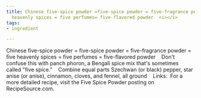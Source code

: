 ```yaml
---
title: Chinese five-spice powder =five-spice powder = five-fragrance powder = five
  heavenly spices = five perfumes= five-flavored powder  <i></i>
tags:
- ingredient

---
```

Chinese five-spice powder = five-spice powder = five-fragrance powder = five heavenly spices = five perfumes = five-flavored powder    Don't confuse this with panch phoron, a Bengali spice mix that's sometimes called "five spice."    Combine equal parts Szechwan (or black) pepper, star anise (or anise), cinnamon, cloves, and fennel, all ground    Links:  For a more detailed recipe, visit the Five Spice Powder posting on RecipeSource.com.
